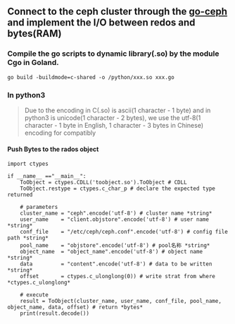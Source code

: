 ## Connect to the ceph cluster through the [go-ceph](https://github.com/ceph/go-ceph) and implement the I/O between redos and bytes(RAM)

### Compile the go scripts to dynamic library(.so) by the module Cgo in Goland.
`go build -buildmode=c-shared -o /python/xxx.so xxx.go `

### In python3

>Due to the encoding in C(.so) is ascii(1 character - 1 byte) and in python3 is unicode(1 character - 2 bytes), we use the utf-8(1 character - 1 byte in English, 1 character - 3 bytes in Chinese) encoding for compatibly

#### Push Bytes to the rados object

```
import ctypes

if __name__ =="__main__":
	ToObject = ctypes.CDLL('toobject.so').ToObject # CDLL
	ToObject.restype = ctypes.c_char_p # declare the expected type returned

	# parameters
	cluster_name = "ceph".encode('utf-8') # cluster name *string*
	user_name    = "client.objstore".encode('utf-8') # user name *string*
	conf_file    = "/etc/ceph/ceph.conf".encode('utf-8') # config file path *string*
	pool_name    = "objstore".encode('utf-8') # pool名称 *string*
	object_name  = "object_name".encode('utf-8') # object name *string*
	data         = "content".encode('utf-8') # data to be written *string*
	offset       = ctypes.c_ulonglong(0)) # write strat from where *ctypes.c_ulonglong*

	# execute
	result = ToObject(cluster_name, user_name, conf_file, pool_name, object_name, data, offset) # return *bytes*
	print(result.decode())
```
